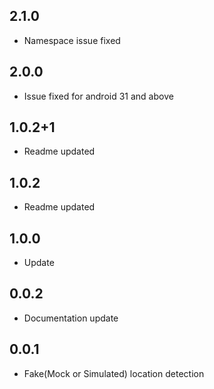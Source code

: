 ## 2.1.0

* Namespace issue fixed

## 2.0.0

* Issue fixed for android 31 and above
## 1.0.2+1

* Readme updated
## 1.0.2

* Readme updated
## 1.0.0

* Update

## 0.0.2

* Documentation update

## 0.0.1

* Fake(Mock or Simulated) location detection



